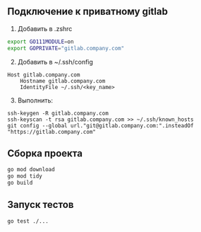 ## Подключение к приватному gitlab

1. Добавить в .zshrc

```bash
export GO111MODULE=on
export GOPRIVATE="gitlab.company.com"
```

2. Добавить в ~/.ssh/config

```
Host gitlab.company.com
	Hostname gitlab.company.com
	IdentityFile ~/.ssh/<key_name>
```

3. Выполнить:

```
ssh-keygen -R gitlab.company.com
ssh-keyscan -t rsa gitlab.company.com >> ~/.ssh/known_hosts
git config --global url."git@gitlab.company.com:".insteadOf "https://gitlab.company.com"
```

## Сборка проекта

```bash
go mod download
go mod tidy
go build
```

## Запуск тестов
```bash
go test ./...
```
